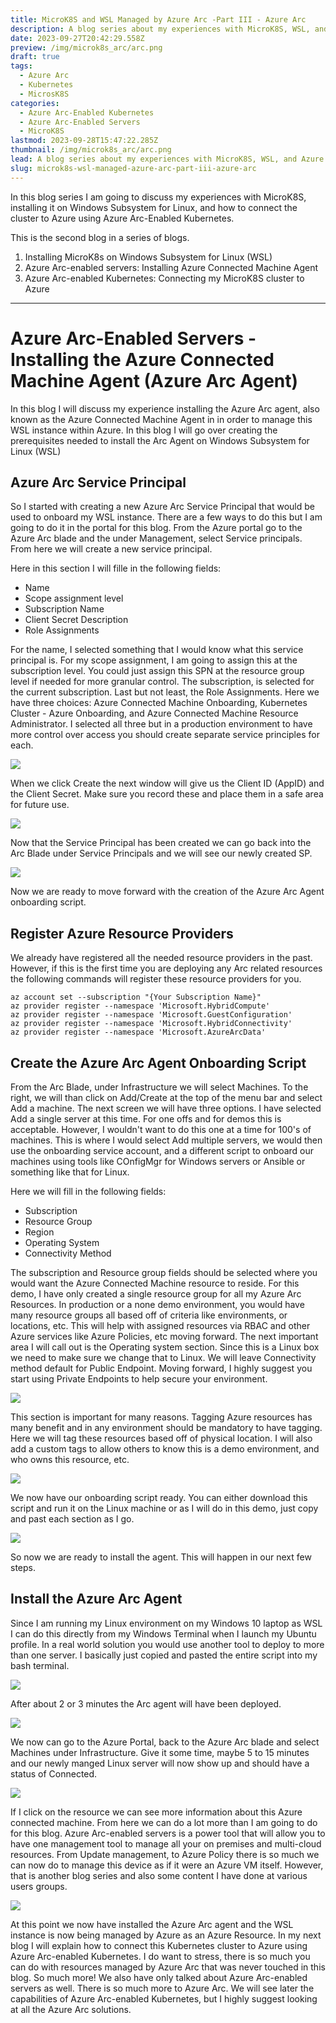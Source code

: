 ```yaml
---
title: MicroK8S and WSL Managed by Azure Arc -Part III - Azure Arc
description: A blog series about my experiences with MicroK8S, WSL, and Azure Arc
date: 2023-09-27T20:42:29.558Z
preview: /img/microk8s_arc/arc.png
draft: true
tags:
  - Azure Arc
  - Kubernetes
  - MicrosK8S
categories:
  - Azure Arc-Enabled Kubernetes
  - Azure Arc-Enabled Servers
  - MicroK8S
lastmod: 2023-09-28T15:47:22.285Z
thumbnail: /img/microk8s_arc/arc.png
lead: A blog series about my experiences with MicroK8S, WSL, and Azure Arc
slug: microk8s-wsl-managed-azure-arc-part-iii-azure-arc
---
```

In this blog series I am going to discuss my experiences with MicroK8S, installing it on Windows Subsystem for Linux, and how to connect the cluster to Azure using Azure Arc-Enabled Kubernetes.

This is the second blog in a series of blogs.

1. Installing MicroK8s on Windows Subsystem for Linux (WSL)
2. Azure Arc-enabled servers:  Installing Azure Connected Machine Agent
3. Azure Arc-enabled Kubernetes:  Connecting my MicroK8S cluster to Azure

-------------------------------

# Azure Arc-Enabled Servers - Installing the Azure Connected Machine Agent (Azure Arc Agent)

In this blog I will discuss my experience installing the Azure Arc agent, also known as the Azure Connected Machine Agent in in order to manage this WSL instance within Azure.  In this blog I will go over creating the prerequisites needed to install the Arc Agent on Windows Subsystem for Linux (WSL)

## Azure Arc Service Principal

So I started with creating a new Azure Arc Service Principal that would be used to onboard my WSL instance. There are a few ways to do this but I am going to do it in the portal for this blog. From the Azure portal go to the Azure Arc blade and the under Management, select Service principals. From here we will create a new service principal.

Here in this section I will fille in the following fields:

* Name
* Scope assignment level
* Subscription Name
* Client Secret Description
* Role Assignments

For the name, I selected something that I would know what this service principal is.  For my scope assignment, I am going to assign this at the subscription level. You could just assign this SPN at the resource group level if needed for more granular control.  The subscription, is selected for the current subscription.  Last but not least, the Role Assignments.  Here we have three choices:  Azure Connected Machine Onboarding, Kubernetes Cluster - Azure Onboarding, and Azure Connected Machine Resource Administrator.  I selected all three but in a production environment to have more control over access you should create separate service principles for each.

![](/img/microk8s_arc/Screenshot%202023-09-27%20093706.png)

When we click Create the next window will give us the Client ID (AppID) and the Client Secret.  Make sure you record these and place them in a safe area for future use.

![](/img/microk8s_arc/Screenshot%202023-09-27%20093749.png)

Now that the Service Principal has been created we can go back into the Arc Blade under Service Principals and we will see our newly created SP.

![](/img/microk8s_arc/Screenshot%202023-09-27%20093922.png)

Now we are ready to move forward with the creation of the Azure Arc Agent onboarding script.

## Register Azure Resource Providers
We already have registered all the needed resource providers in the past. However, if this is the first time you are deploying any Arc related resources the following commands will register these resource providers for you.

```
az account set --subscription "{Your Subscription Name}"
az provider register --namespace 'Microsoft.HybridCompute'
az provider register --namespace 'Microsoft.GuestConfiguration'
az provider register --namespace 'Microsoft.HybridConnectivity'
az provider register --namespace 'Microsoft.AzureArcData'
```

## Create the Azure Arc Agent Onboarding Script

From the Arc Blade, under Infrastructure we will select Machines. To the right, we will than click on Add/Create at the top of the menu bar and select Add a machine. The next screen we will have three options. I have selected Add a single server at this time. For one offs and for demos this is acceptable. However, I wouldn't want to do this one at a time for 100's of machines.  This is where I would select Add multiple servers, we would then use the onboarding service account, and a different script to onboard our machines using tools like COnfigMgr for Windows servers or Ansible or something like that for Linux.

Here we will fill in the following fields:

* Subscription
* Resource Group
* Region
* Operating System
* Connectivity Method

The subscription and Resource group fields should be selected where you would want the Azure Connected Machine resource to reside. For this demo, I have only created a single resource group for all my Azure Arc Resources.  In production or a none demo environment, you would have many resource groups all based off of criteria like environments, or locations, etc.  This will help with assigned resources via RBAC and other Azure services like Azure Policies, etc moving forward.  The next important area I will call out is the Operating system section.  Since this is a Linux box we need to make sure we change that to Linux.  We will leave Connectivity method default for Public Endpoint.  Moving forward, I highly suggest you start using Private Endpoints to help secure your environment.

![](/img/microk8s_arc/Screenshot%202023-09-27%20094047.png)

This section is important for many reasons.  Tagging Azure resources has many benefit and in any environment should be mandatory to have tagging. Here we will tag these resources based off of physical location.  I will also add a custom tags to allow others to know this is a demo environment, and who owns this resource, etc.

![](/img/microk8s_arc/Screenshot%202023-09-27%20094127.png)

We now have our onboarding script ready. You can either download this script and run it on the Linux machine or as I will do in this demo, just copy and past each section as I go.

![](/img/microk8s_arc/Screenshot%202023-09-27%20094314.png)

So now we are ready to install the agent.  This will happen in our next few steps.

## Install the Azure Arc Agent

Since I am running my Linux environment on my Windows 10 laptop as WSL I can do this directly from my Windows Terminal when I launch my Ubuntu profile. In a real world solution you would use another tool to deploy to more than one server. I basically just copied and pasted the entire script into my bash terminal.

![](/img/microk8s_arc/Screenshot%202023-09-27%20094417.png)

After about 2 or 3 minutes the Arc agent will have been deployed.

![](/img/microk8s_arc/Screenshot%202023-09-27%20094702.png)

We now can go to the Azure Portal, back to the Azure Arc blade and select Machines under Infrastructure.  Give it some time, maybe 5 to 15 minutes and our newly manged Linux server will now show up and should have a status of Connected.

![](/img/microk8s_arc/Screenshot%202023-09-27%20094749.png)

If I click on the resource we can see more information about this Azure connected machine.  From here we can do a lot more than I am going to do for this blog. Azure Arc-enabled servers is a power tool that will allow you to have one management tool to manage all your on premises and multi-cloud resources.  From Update management, to Azure Policy there is so much we can now do to manage this device as if it were an Azure VM itself. However, that is another blog series and also some content I have done at various users groups.

![](/img/microk8s_arc/Screenshot%202023-09-27%20095536.png)

At this point we now have installed the Azure Arc agent and the WSL instance is now being managed by Azure as an Azure Resource. In my next blog I will explain how to connect this Kubernetes cluster to Azure using Azure Arc-enabled Kubernetes. I do want to stress, there is so much you can do with resources managed by Azure Arc that was never touched in this blog. So much more! We also have only talked about Azure Arc-enabled servers as well. There is so much more to Azure Arc.  We will see later the capabilities of Azure Arc-enabled Kubernetes, but I highly suggest looking at all the Azure Arc solutions.